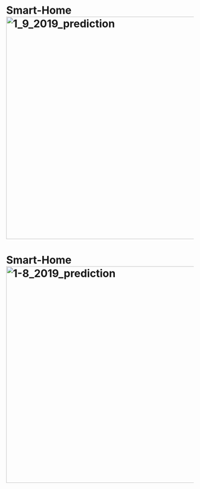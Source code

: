 # Smart-Home<img width="597" alt="1_9_2019_prediction" src="https://github.com/zahraziran/Smart-Home/assets/33282936/7bd6f1d2-2af6-447a-9867-c25f47604929">
# Smart-Home<img width="581" alt="1-8_2019_prediction" src="https://github.com/zahraziran/Smart-Home/assets/33282936/3301e544-ac54-4887-b9e3-ab50d0e02b54">
